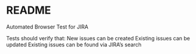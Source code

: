 # README #

Automated Browser Test for JIRA

Tests should verify that:
New issues can be created
Existing issues can be updated
Existing issues can be found via JIRA’s search